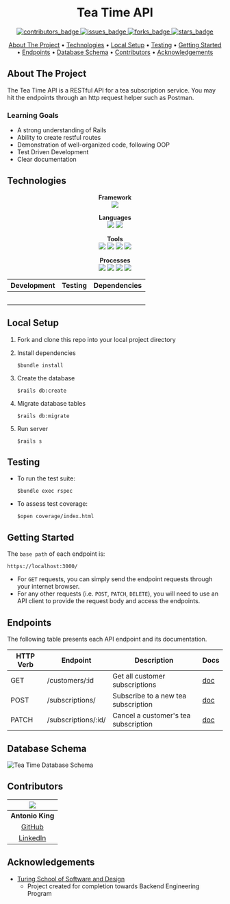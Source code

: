 <h1 align="center">Tea Time API</h1>

<p align="center">
  <a href="https://github.com/antoniojking/tea_time/graphs/contributors">
    <img src="https://img.shields.io/github/contributors/antoniojking/tea_time?style=for-the-badge" alt="contributors_badge">
  </a>
  <a href="https://github.com/antoniojking/tea_time/issues">
    <img src="https://img.shields.io/github/issues/antoniojking/tea_time?style=for-the-badge" alt="issues_badge">
  </a>
  <a href="https://github.com/antoniojking/tea_time/network/members">
    <img src="https://img.shields.io/github/forks/antoniojking/tea_time?style=for-the-badge" alt="forks_badge">
  </a>
  <a href="https://github.com/antoniojking/tea_time/stargazers">
    <img src="https://img.shields.io/github/stars/antoniojking/tea_time?style=for-the-badge" alt="stars_badge">
  </a>
</p>

<p align="center">
  <a href="#about-the-project">About The Project</a> •
  <a href="#technologies">Technologies</a> •
  <a href="#local-setup">Local Setup</a> •
  <a href="#testing">Testing</a> •
  <a href="#getting-started">Getting Started</a> •
  <a href="#endpoints">Endpoints</a> •
  <a href="#database-schema">Database Schema</a> •
  <a href="#contributors">Contributors</a> •
  <a href="#acknowledgements">Acknowledgements</a>
</p>

## About The Project

The Tea Time API is a RESTful API for a tea subscription service. You may hit the endpoints through an http request helper such as Postman.

### Learning Goals

* A strong understanding of Rails
* Ability to create restful routes
* Demonstration of well-organized code, following OOP
* Test Driven Development
* Clear documentation

## Technologies

<p align="center">
  <b>Framework</b><br>
  <img src="https://img.shields.io/badge/ruby%20on%20rails-b81818.svg?&style=for-the-badge&logo=rubyonrails&logoColor=white" />
</p>

<p align="center">
  <b>Languages</b><br>
  <img src="https://img.shields.io/badge/ruby-CC342D.svg?&style=for-the-badge&logo=ruby&logoColor=white" />
  <img src="https://img.shields.io/badge/SQL-4169E1.svg?style=for-the-badge&logo=SQL&logoColor=white" />
</p>

<p align="center">
  <b>Tools</b><br>
  <img src="https://img.shields.io/badge/Atom-66595C.svg?&style=for-the-badge&logo=atom&logoColor=white" />  
  <img src="https://img.shields.io/badge/git-F05032.svg?&style=for-the-badge&logo=git&logoColor=white" />
  <img src="https://img.shields.io/badge/GitHub-181717.svg?&style=for-the-badge&logo=github&logoColor=white" />
  <img src="https://img.shields.io/badge/PostgreSQL-4169E1.svg?&style=for-the-badge&logo=postgresql&logoColor=white" />
</p>

<p align="center">
  <b>Processes</b><br>
  <img src="https://img.shields.io/badge/OOP-b81818.svg?&style=for-the-badge&logo=OOP&logoColor=white" />
  <img src="https://img.shields.io/badge/TDD-b87818.svg?&style=for-the-badge&logo=TDD&logoColor=white" />
  <img src="https://img.shields.io/badge/MVC-b8b018.svg?&style=for-the-badge&logo=MVC&logoColor=white" />
  <img src="https://img.shields.io/badge/REST-33b818.svg?&style=for-the-badge&logo=REST&logoColor=white" />  
</p>

<div align="center">

| Development | Testing       | Dependencies          |
|:-----------:|:-------------:|:---------------------:|
|             |               |                       |
|             |               |                       |
|             |               |                       |
|             |               |                       |
|             |               |                       |

</div>


## Local Setup

1. Fork and clone this repo into your local project directory

2. Install dependencies
   ```
   $bundle install
   ```

3. Create the database
   ```
   $rails db:create
   ```

4. Migrate database tables
   ```
   $rails db:migrate
   ```

8. Run server
   ```
   $rails s
   ```

## Testing

- To run the test suite:
  ```
  $bundle exec rspec
  ```

- To assess test coverage:
  ```
  $open coverage/index.html
  ```

## Getting Started

The `base path` of each endpoint is:

```
https://localhost:3000/
```

- For `GET` requests, you can simply send the endpoint requests through your internet browser.  
- For any other requests (i.e. `POST`, `PATCH`, `DELETE`), you will need to use an API client to provide the request body and access the endpoints.

## Endpoints

The following table presents each API endpoint and its documentation.  

HTTP Verb | Endpoint              | Description                                | Docs
----------|-----------------------|--------------------------------------------|------
GET       | /customers/:id        | Get all customer subscriptions             | [doc](./docs/customers_endpoint.md)
POST      | /subscriptions/       | Subscribe to a new tea subscription        | [doc](./docs/subscriptions_endpoint.md)
PATCH     | /subscriptions/:id/   | Cancel a customer's tea subscription       | [doc](./docs/subscriptions_endpoint.md)

## Database Schema
![Tea Time Database Schema](/storage/images/schema.png)

## Contributors

<center>

![](https://avatars.githubusercontent.com/u/81713591?s=150)  |
 :--:    |
 **Antonio King** |
 [GitHub](https://github.com/antoniojking)  |
 [LinkedIn](https://www.linkedin.com/in/antoniojking/)|

</center>

## Acknowledgements

* [Turing School of Software and Design](https://turing.edu/)
  - Project created for completion towards Backend Engineering Program
